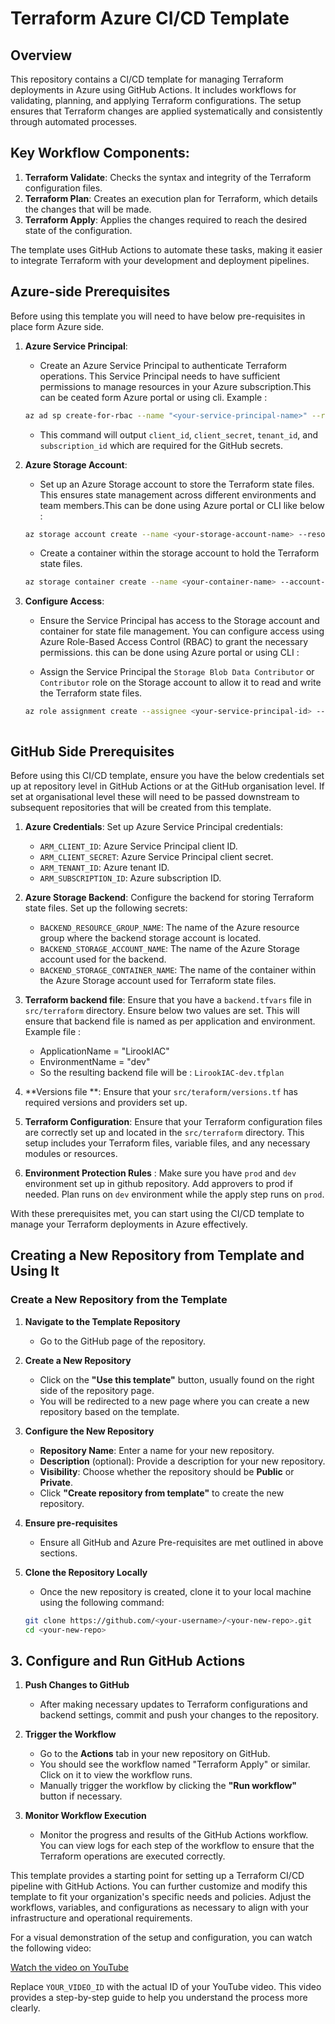 # Terraform Azure CI/CD Template

## Overview

This repository contains a CI/CD template for managing Terraform deployments in Azure using GitHub Actions. It includes workflows for validating, planning, and applying Terraform configurations. The setup ensures that Terraform changes are applied systematically and consistently through automated processes.

## Key Workflow Components:

1. **Terraform Validate**: Checks the syntax and integrity of the Terraform configuration files.
2. **Terraform Plan**: Creates an execution plan for Terraform, which details the changes that will be made.
3. **Terraform Apply**: Applies the changes required to reach the desired state of the configuration.

The template uses GitHub Actions to automate these tasks, making it easier to integrate Terraform with your development and deployment pipelines.

## Azure-side Prerequisites
Before using this template you will need to have below pre-requisites in place form Azure side.

1. **Azure Service Principal**:
   - Create an Azure Service Principal to authenticate Terraform operations. This Service Principal needs to have sufficient permissions to manage resources in your Azure subscription.This can be ceated form Azure portal or using cli. Example : 

   ```sh
   az ad sp create-for-rbac --name "<your-service-principal-name>" --role Contributor --scopes /subscriptions/<your-subscription-id>
   ```
   - This command will output `client_id`, `client_secret`, `tenant_id`, and `subscription_id` which are required for the GitHub secrets.

2. **Azure Storage Account**:
   - Set up an Azure Storage account to store the Terraform state files. This ensures state management across different environments and team members.This can be done using Azure portal or CLI like below : 

   ```sh
   az storage account create --name <your-storage-account-name> --resource-group <your-resource-group> --location <location> --sku Standard_LRS
   ```
   - Create a container within the storage account to hold the Terraform state files.
   ```sh
   az storage container create --name <your-container-name> --account-name <your-storage-account-name>
   ```
3. **Configure Access**:
   - Ensure the Service Principal has access to the Storage account and container for state file management. You can configure access using Azure Role-Based Access Control (RBAC) to grant the necessary permissions. this can be done using Azure portal or using CLI : 

   - Assign the Service Principal the `Storage Blob Data Contributor` or `Contributor` role on the Storage account to allow it to read and write the Terraform state files.

   ```sh
   az role assignment create --assignee <your-service-principal-id> --role "Storage Blob Data Contributor" --scope /subscriptions/<your-subscription-id>/resourceGroups/<your-resource-group>/providers/Microsoft.Storage/storageAccounts/<your-storage-account-name>



## GitHub Side Prerequisites

Before using this CI/CD template, ensure you have the below credentials set up at repository level in GitHub Actions or at the GitHub organisation level. If set at organisational level these will need to be passed downstream to subsequent repositories that will be created from this template.

1. **Azure Credentials**: Set up Azure Service Principal credentials:
   - `ARM_CLIENT_ID`: Azure Service Principal client ID.
   - `ARM_CLIENT_SECRET`: Azure Service Principal client secret.
   - `ARM_TENANT_ID`: Azure tenant ID.
   - `ARM_SUBSCRIPTION_ID`: Azure subscription ID.

2. **Azure Storage Backend**: Configure the backend for storing Terraform state files. Set up the following secrets:
   - `BACKEND_RESOURCE_GROUP_NAME`: The name of the Azure resource group where the backend storage account is located.
   - `BACKEND_STORAGE_ACCOUNT_NAME`: The name of the Azure Storage account used for the backend.
   - `BACKEND_STORAGE_CONTAINER_NAME`: The name of the container within the Azure Storage account used for Terraform state files.

3. **Terraform backend file**: Ensure that you have a `backend.tfvars` file in `src/terraform` directory. Ensure below two values are set. This will ensure that backend file is named as per application and environment. Example file : 
   - ApplicationName = "LirookIAC"
   - EnvironmentName = "dev"
   - So the resulting backend file will be : `LirookIAC-dev.tfplan`

5.  **Versions file **: Ensure that your `src/teraform/versions.tf` has required versions and providers set up.

6.  **Terraform Configuration**: Ensure that your Terraform configuration files are correctly set up and located in the `src/terraform` directory. This setup includes your Terraform files, variable files, and any necessary modules or resources.
   
7.  **Environment Protection Rules** : Make sure you have `prod` and `dev` environment set up in github repository. Add approvers to prod if needed. Plan runs on `dev` environment while the apply step runs on `prod`.

With these prerequisites met, you can start using the CI/CD template to manage your Terraform deployments in Azure effectively.


## Creating a New Repository from Template and Using It

###  Create a New Repository from the Template

1. **Navigate to the Template Repository**
   - Go to the GitHub page of the repository.

2. **Create a New Repository**
   - Click on the **"Use this template"** button, usually found on the right side of the repository page.
   - You will be redirected to a new page where you can create a new repository based on the template.

3. **Configure the New Repository**
   - **Repository Name**: Enter a name for your new repository.
   - **Description** (optional): Provide a description for your new repository.
   - **Visibility**: Choose whether the repository should be **Public** or **Private**.
   - Click **"Create repository from template"** to create the new repository.
  
4. **Ensure pre-requisites**
   - Ensure all GitHub and Azure Pre-requisites are met outlined in above sections.


5. **Clone the Repository Locally**
   - Once the new repository is created, clone it to your local machine using the following command:

   ```sh
   git clone https://github.com/<your-username>/<your-new-repo>.git
   cd <your-new-repo>
   ```
## 3. Configure and Run GitHub Actions

1. **Push Changes to GitHub**
   - After making necessary updates to Terraform configurations and backend settings, commit and push your changes to the repository.

2. **Trigger the Workflow**
   - Go to the **Actions** tab in your new repository on GitHub.
   - You should see the workflow named "Terraform Apply" or similar. Click on it to view the workflow runs.
   - Manually trigger the workflow by clicking the **"Run workflow"** button if necessary.

3. **Monitor Workflow Execution**
   - Monitor the progress and results of the GitHub Actions workflow. You can view logs for each step of the workflow to ensure that the Terraform operations are executed correctly.

This template provides a starting point for setting up a Terraform CI/CD pipeline with GitHub Actions. You can further customize and modify this template to fit your organization's specific needs and policies. Adjust the workflows, variables, and configurations as necessary to align with your infrastructure and operational requirements.

For a visual demonstration of the setup and configuration, you can watch the following video:

[Watch the video on YouTube](https://www.youtube.com/watch?v=YOUR_VIDEO_ID)

Replace `YOUR_VIDEO_ID` with the actual ID of your YouTube video. This video provides a step-by-step guide to help you understand the process more clearly.

